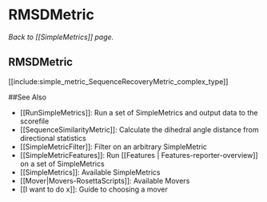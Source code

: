# RMSDMetric
*Back to [[SimpleMetrics]] page.*
## RMSDMetric

[[include:simple_metric_SequenceRecoveryMetric_complex_type]]

##See Also

* [[RunSimpleMetrics]]: Run a set of SimpleMetrics and output data to the scorefile
* [[SequenceSimilarityMetric]]: Calculate the dihedral angle distance from directional statistics
* [[SimpleMetricFilter]]: Filter on an arbitrary SimpleMetric
* [[SimpleMetricFeatures]]: Run [[Features | Features-reporter-overview]] on a set of SimpleMetrics
* [[SimpleMetrics]]: Available SimpleMetrics
* [[Mover|Movers-RosettaScripts]]: Available Movers
* [[I want to do x]]: Guide to choosing a mover